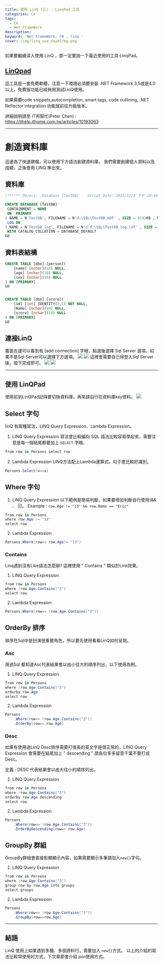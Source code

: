 ```yaml
---
title: 使用 LinQ (三) - LinqPad 工具
categories: C#
tags: 
  - C#
  - Net FrameWork
description:
keyword: 'Net FrameWork, C# , linq '
cover: /img/linq_use_day02/bg.png
---
```


如果要繼續深入使用 LinQ ，那一定要說一下最近使用的工具 LinqPad。

## [LinQpad](http://www.linqpad.net/)
這工具是一套免費軟體，注意一下環境必須要安裝 .NET Framework 3.5或是4.0以上，免費版功能已經夠用測試LinQ使用。

如果需要code snippets,autocompletion, smart tags, code outlining, .NET Reflector integration 功能就前往升級版本。

詳細說明請至 IT邦幫忙(Peter Chen) : https://ithelp.ithome.com.tw/articles/10193063

---

# 創造資料庫
這邊為了快速建檔，可以使用下方語法創建資料庫。
我們需要創建個人資料以及成績，之後會用 LINQ 串出來。

## 資料庫
```sql
/****** Object:  Database [TestDB]    Script Date: 2021/12/3 下午 10:40:32 ******/

CREATE DATABASE [TestDB]
 CONTAINMENT = NONE
 ON  PRIMARY 
( NAME = N'TestDB', FILENAME = N'd:\SQL\TestDB.mdf' , SIZE = 8192KB , MAXSIZE = UNLIMITED, FILEGROWTH = 65536KB )
 LOG ON 
( NAME = N'TestDB_log', FILENAME = N'd:d:\SQL\TestDB_log.ldf' , SIZE = 8192KB , MAXSIZE = 2048GB , FILEGROWTH = 65536KB )
 WITH CATALOG_COLLATION = DATABASE_DEFAULT
GO

```

## 資料表結構
```SQL
CREATE TABLE [dbo].[person](
	[name] [nchar](10) NULL,
	[age] [nchar](10) NULL,
	[sex] [nchar](10) NULL
) ON [PRIMARY]
GO


CREATE TABLE [dbo].[score](
	[id] [int] IDENTITY(1,1) NOT NULL,
	[Name] [nchar](10) NULL,
	[score] [nchar](10) NULL
) ON [PRIMARY]
GO

```

## 連接LinQ
畫面左邊可以看到有 [add connection] 字眼，點選後選擇 Sql Server 選項，如果不是Sql Server可以選擇下方選項。
![](/img/linq_use_day02/01.jpg)
![](/img/linq_use_day02/02.jpg)
這裡會需要自己得登入Sql Server 後，按下完成即可。
![](/img/linq_use_day02/03.jpg)
![](/img/linq_use_day02/04.jpg)

---

## 使用 LinQPad
使用前到LinQPad記得要切換資料庫，再來請自行在資料庫key資料。
![](/img/linq_use_day02/05.jpg)

## Select 字句
linQ 有兩種寫法，LINQ Query Expression、Lambda Expression。
1. LINQ Query Expression
寫法會比較偏向 SQL 語法比較容易學起來，需要注意是每一個結尾都要加上 ```SELECT``` 字眼。
```cs
from row in Persons select row
```
2. Lambda Expression
LINQ方法配上Lambda運算式，句子會比較好識別。
```cs
Persons.Select(x=>x)
```

## Where 字句
1. LINQ Query Expression
以下範例是簡易判斷，如果要增加判斷自行使用(&& 、 ||)。
Example : ```row.Age != "13" && row.Name == "Eric" ``` 

```cs
from row in Persons 
where row.Age != "13" 
select row
```

2. Lambda Expression

```cs
Persons.Where(row=> row.Age!= "13")
```

### Contains 
Linq遇到沒有Like語法怎麼辦? 這裡使用 " Contains " 類似於Link效果。
1. LINQ Query Expression

```cs
from row in Persons 
where !row.Age.Contains("3")
select row
```

2. Lambda Expression

```cs
Persons.Where(row=> !row.Age.Contains("3"))
```

## OrderBy 排序
排序在Sql中是扮演很重要角色，所以要先使用看看LinQ如何呈現。
### Asc 
用過Sql 都知道Asc代表結果會以由小往大的順序列出，以下使用為例。

1. LINQ Query Expression

```cs
from row in Persons 
where !row.Age.Contains("3")
orderby row.Age 
select row
```

2. Lambda Expression

```cs
Persons
	.Where(row=> !row.Age.Contains("3"))
	.OrderBy(row=> row.Age)
```

### Desc
如果有使用過LinQ Desc排序需要打很長的英文字是很正常的，LINQ Query Expression 會需要在結尾加上 " descending " 請各位多多留意千萬不要打成Desc。

定義 : DESC 代表結果會以由大往小的順序列出。
1. LINQ Query Expression

```cs
from row in Persons 
where !row.Age.Contains("3")
orderby row.Age descending
select row
```

2. Lambda Expression

```cs
Persons
	.Where(row=> !row.Age.Contains("3"))
	.OrderByDescending(row=> row.Age)
```

## GroupBy 群組
GroupBy群組會直接影顯顯示內容，如果需要顯示多筆請加入```new{}```字句。
1. LINQ Query Expression

```cs
from row in Persons 
where !row.Age.Contains("3")
group row by row.Age into groups 
select groups
```

2. Lambda Expression

```cs
Persons
	.Where(row=> !row.Age.Contains("3"))
	.GroupBy(row=>row.Age)
```
---
## 結語
LinQ 使用上如果遇到多種、多個資料行，需要加入 ```new{}```方式。
以上的介紹的寫法比較常使用的方式，下次章節會介紹 join使用方式。

